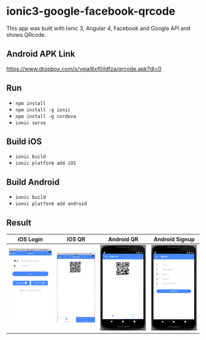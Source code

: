 # ionic3-google-facebook-qrcode
This app was built with Ionic 3, Angular 4, Facebook and Google API and shows QRcode.

## Android APK Link
https://www.dropbox.com/s/vejal8xf0ildfza/qrcode.apk?dl=0

## Run
- `npm install`
- `npm install -g ionic`
- `npm install -g cordova`
- `ionic serve`

## Build iOS
- `ionic build`
- `ionic platform add iOS`

## Build Android
- `ionic build`
- `ionic platform add android`

## Result
iOS Login | iOS QR | Android QR | Android Signup
:---:|:---:|:---:|:---:
![](git-images/ios1.png) | ![](git-images/ios2.png) | ![](git-images/android1.png) | ![](git-images/android2.png)
